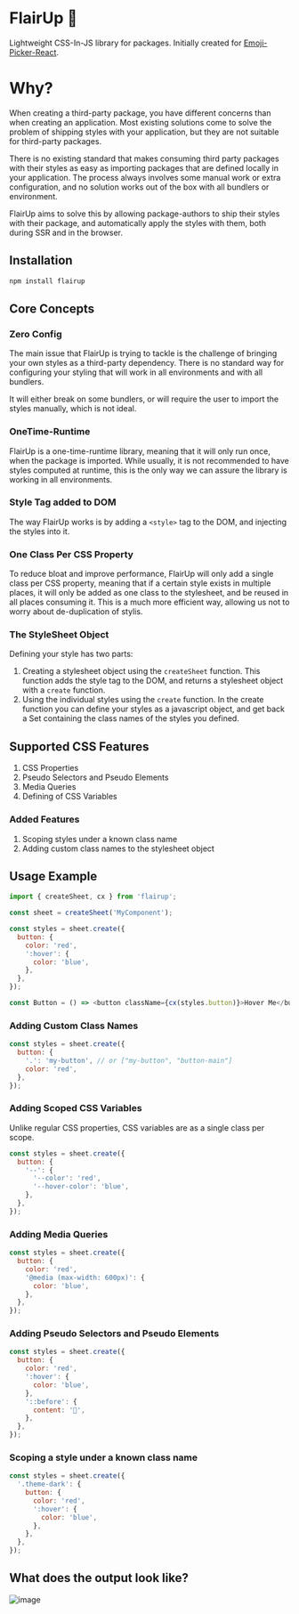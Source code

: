 # FlairUp 🎩

Lightweight CSS-In-JS library for packages.
Initially created for [Emoji-Picker-React](https://github.com/ealush/emoji-picker-react).

# Why?

When creating a third-party package, you have different concerns than when creating an application. Most existing solutions come to solve the problem of shipping styles with your application, but they are not suitable for third-party packages.

There is no existing standard that makes consuming third party packages with their styles as easy as importing packages that are defined locally in your application. The process always involves some manual work or extra configuration, and no solution works out of the box with all bundlers or environment.

FlairUp aims to solve this by allowing package-authors to ship their styles with their package, and automatically apply the styles with them, both during SSR and in the browser.

## Installation

```bash
npm install flairup
```

## Core Concepts

### Zero Config

The main issue that FlairUp is trying to tackle is the challenge of bringing your own styles as a third-party dependency. There is no standard way for configuring your styling that will work in all environments and with all bundlers.

It will either break on some bundlers, or will require the user to import the styles manually, which is not ideal.

### OneTime-Runtime

FlairUp is a one-time-runtime library, meaning that it will only run once, when the package is imported.
While usually, it is not recommended to have styles computed at runtime, this is the only way we can assure the library is working in all environments.

### Style Tag added to DOM

The way FlairUp works is by adding a `<style>` tag to the DOM, and injecting the styles into it.

### One Class Per CSS Property

To reduce bloat and improve performance, FlairUp will only add a single class per CSS property, meaning that if a certain style exists in multiple places, it will only be added as one class to the stylesheet, and be reused in all places consuming it.
This is a much more efficient way, allowing us not to worry about de-duplication of stylis.

### The StyleSheet Object

Defining your style has two parts:

1. Creating a stylesheet object using the `createSheet` function. This function adds the style tag to the DOM, and returns a stylesheet object with a `create` function.
2. Using the individual styles using the `create` function.
   In the create function you can define your styles as a javascript object, and get back a Set containing the class names of the styles you defined.

## Supported CSS Features

1. CSS Properties
2. Pseudo Selectors and Pseudo Elements
3. Media Queries
4. Defining of CSS Variables

### Added Features

1. Scoping styles under a known class name
2. Adding custom class names to the stylesheet object

## Usage Example

```javascript
import { createSheet, cx } from 'flairup';

const sheet = createSheet('MyComponent');

const styles = sheet.create({
  button: {
    color: 'red',
    ':hover': {
      color: 'blue',
    },
  },
});

const Button = () => <button className={cx(styles.button)}>Hover Me</button>;
```

### Adding Custom Class Names

```javascript
const styles = sheet.create({
  button: {
    '.': 'my-button', // or ["my-button", "button-main"]
    color: 'red',
  },
});
```

### Adding Scoped CSS Variables

Unlike regular CSS properties, CSS variables are as a single class per scope.

```javascript
const styles = sheet.create({
  button: {
    '--': {
      '--color': 'red',
      '--hover-color': 'blue',
    },
  },
});
```

### Adding Media Queries

```javascript
const styles = sheet.create({
  button: {
    color: 'red',
    '@media (max-width: 600px)': {
      color: 'blue',
    },
  },
});
```

### Adding Pseudo Selectors and Pseudo Elements

```javascript
const styles = sheet.create({
  button: {
    color: 'red',
    ':hover': {
      color: 'blue',
    },
    '::before': {
      content: '🎩',
    },
  },
});
```

### Scoping a style under a known class name

```javascript
const styles = sheet.create({
  '.theme-dark': {
    button: {
      color: 'red',
      ':hover': {
        color: 'blue',
      },
    },
  },
});
```

## What does the output look like?

![image](https://github.com/ealush/flairup/assets/11255103/aea8f56f-1ccb-4bf1-8fa5-c95da9684726)
